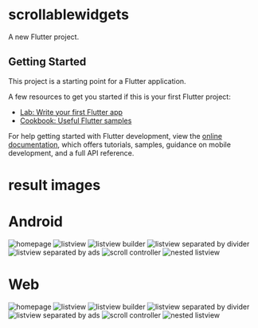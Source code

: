 # scrollablewidgets

A new Flutter project.

## Getting Started

This project is a starting point for a Flutter application.

A few resources to get you started if this is your first Flutter project:

- [Lab: Write your first Flutter app](https://docs.flutter.dev/get-started/codelab)
- [Cookbook: Useful Flutter samples](https://docs.flutter.dev/cookbook)

For help getting started with Flutter development, view the
[online documentation](https://docs.flutter.dev/), which offers tutorials,
samples, guidance on mobile development, and a full API reference.


# result images

# Android
![homepage](assets/result_images/Android/homepage.png)
![listview](assets/result_images/Android/listview.png)
![listview builder](assets/result_images/Android/listview_builder.png)
![listview separated by divider](assets/result_images/Android/listview__separated_divider.png)
![listview separated by ads](assets/result_images/Android/listview__separated_ads.png)
![scroll controller](assets/result_images/Android/scroll_container.png)
![nested listview](assets/result_images/Android/nested_listview.png)

# Web
![homepage](assets/result_images/Web/homepage.png)
![listview](assets/result_images/Web/listview.png)
![listview builder](assets/result_images/Web/listview_builder.png)
![listview separated by divider](assets/result_images/Web/listview_separated_divider.png)
![listview separated by ads](assets/result_images/Web/listview_separated_ads.png)
![scroll controller](assets/result_images/Web/scroll_controller.png)
![nested listview](assets/result_images/Web/nested_listview.png)
